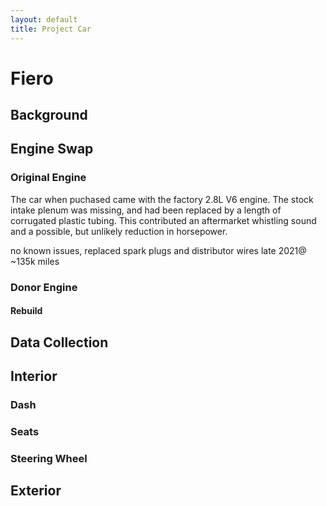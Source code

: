 ```yaml
---
layout: default
title: Project Car
---
```

# Fiero

## Background

## Engine Swap

### Original Engine

The car when puchased came with the factory 2.8L V6 engine. The stock intake plenum was missing, and had been replaced by a length of corrugated plastic tubing. This contributed an aftermarket whistling sound and a possible, but unlikely reduction in horsepower.

 no known issues, replaced spark plugs and distributor wires late 2021@ ~135k miles


### Donor Engine

#### Rebuild

## Data Collection

## Interior

### Dash

### Seats

### Steering Wheel

## Exterior